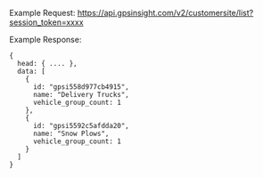 Example Request: https://api.gpsinsight.com/v2/customersite/list?session_token=xxxx

Example Response:

    {
      head: { .... },
      data: [
        {
          id: "gpsi558d977cb4915",
          name: "Delivery Trucks",
          vehicle_group_count: 1
        },
        {
          id: "gpsi5592c5afdda20",
          name: "Snow Plows",
          vehicle_group_count: 1
        }
      ]
    }
